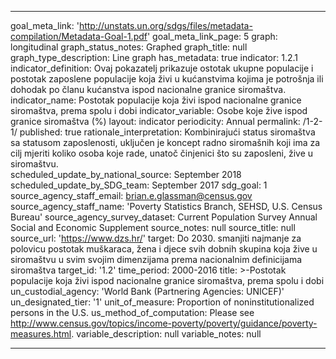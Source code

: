 ---

goal_meta_link: 'http://unstats.un.org/sdgs/files/metadata-compilation/Metadata-Goal-1.pdf'
goal_meta_link_page: 5
graph: longitudinal
graph_status_notes: Graphed
graph_title: null
graph_type_description: Line  graph
has_metadata: true
indicator: 1.2.1
indicator_definition: Ovaj pokazatelj prikazuje ostotak ukupne populacije i postotak zaposlene populacije koja živi u kućanstvima kojima je potrošnja ili dohodak po članu kućanstva ispod nacionalne granice siromaštva. 
indicator_name: Postotak populacije koja živi ispod nacionalne granice siromaštva, prema spolu i dobi
indicator_variable: Osobe koje žive ispod granice siromaštva (%)
layout: indicator
periodicity: Annual
permalink: /1-2-1/
published: true
rationale_interpretation: Kombinirajući status siromaštva sa statusom zaposlenosti, uključen je koncept radno siromašnih koji ima za cilj mjeriti koliko osoba koje rade, unatoč činjenici što su zaposleni, žive u siromaštvu.  
scheduled_update_by_national_source: September  2018
scheduled_update_by_SDG_team: September  2017
sdg_goal: 1
source_agency_staff_email: brian.e.glassman@census.gov
source_agency_staff_name: 'Poverty  Statistics  Branch,  SEHSD,  U.S.  Census  Bureau'
source_agency_survey_dataset: Current  Population  Survey  Annual  Social  and  Economic  Supplement
source_notes: null
source_title: null
source_url: 'https://www.dzs.hr/'
target: Do 2030. smanjiti najmanje za polovicu postotak muškaraca, žena i djece svih dobnih skupina koja žive u siromaštvu u svim svojim dimenzijama prema nacionalnim definicijama siromaštva
target_id: '1.2'
time_period: 2000-2016
title: >-Postotak populacije koja živi ispod nacionalne granice siromaštva, prema spolu i dobi
un_custodial_agency: 'World  Bank  (Partnering  Agencies:  UNICEF)'
un_designated_tier: '1'
unit_of_measure: Proportion  of  noninstitutionalized  persons  in  the  U.S.
us_method_of_computation: Please  see  http://www.census.gov/topics/income-poverty/poverty/guidance/poverty-measures.html.
variable_description: null
variable_notes: null

---
